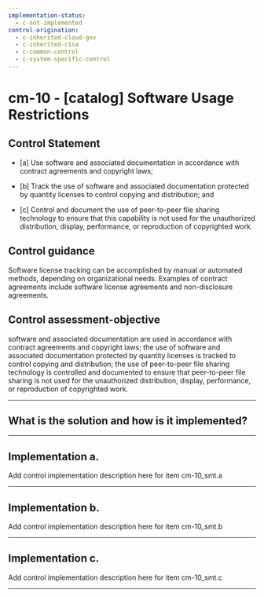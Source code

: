 ```yaml
---
implementation-status:
  - c-not-implemented
control-origination:
  - c-inherited-cloud-gov
  - c-inherited-cisa
  - c-common-control
  - c-system-specific-control
---
```


# cm-10 - \[catalog\] Software Usage Restrictions

## Control Statement

- \[a\] Use software and associated documentation in accordance with contract agreements and copyright laws;

- \[b\] Track the use of software and associated documentation protected by quantity licenses to control copying and distribution; and

- \[c\] Control and document the use of peer-to-peer file sharing technology to ensure that this capability is not used for the unauthorized distribution, display, performance, or reproduction of copyrighted work.

## Control guidance

Software license tracking can be accomplished by manual or automated methods, depending on organizational needs. Examples of contract agreements include software license agreements and non-disclosure agreements.

## Control assessment-objective

software and associated documentation are used in accordance with contract agreements and copyright laws;
the use of software and associated documentation protected by quantity licenses is tracked to control copying and distribution;
the use of peer-to-peer file sharing technology is controlled and documented to ensure that peer-to-peer file sharing is not used for the unauthorized distribution, display, performance, or reproduction of copyrighted work.

______________________________________________________________________

## What is the solution and how is it implemented?

<!-- Please leave this section blank and enter implementation details in the parts below. -->

______________________________________________________________________

## Implementation a.

Add control implementation description here for item cm-10_smt.a

______________________________________________________________________

## Implementation b.

Add control implementation description here for item cm-10_smt.b

______________________________________________________________________

## Implementation c.

Add control implementation description here for item cm-10_smt.c

______________________________________________________________________
